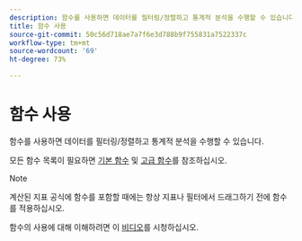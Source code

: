 ```yaml
---
description: 함수를 사용하면 데이터를 필터링/정렬하고 통계적 분석을 수행할 수 있습니다.
title: 함수 사용
source-git-commit: 50c56d718ae7a7f6e3d788b9f755831a7522337c
workflow-type: tm+mt
source-wordcount: '69'
ht-degree: 73%

---
```


# 함수 사용

함수를 사용하면 데이터를 필터링/정렬하고 통계적 분석을 수행할 수 있습니다.

모든 함수 목록이 필요하면 [기본 함수](/help/components/calc-metrics/cm-functions.md) 및 [고급 함수](/help/components/calc-metrics/cm-adv-functions.md)를 참조하십시오.

>[!NOTE]
>
>계산된 지표 공식에 함수를 포함할 때에는 항상 지표나 필터에서 드래그하기 전에 함수를 적용하십시오.

함수의 사용에 대해 이해하려면 이 [비디오](https://youtu.be/SSyWvomnewI)를 시청하십시오.
